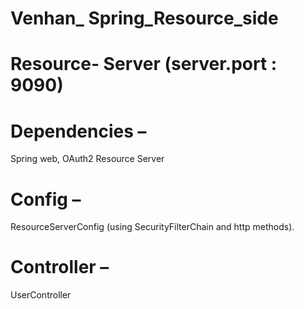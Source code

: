 #  Venhan_ Spring_Resource_side


# Resource- Server (server.port : 9090)
# Dependencies –
Spring web, OAuth2 Resource Server
# Config –
ResourceServerConfig (using SecurityFilterChain and http 
methods).
# Controller –
UserController
